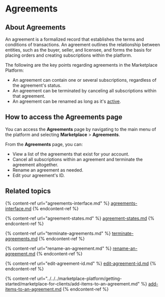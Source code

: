 # Agreements

## About Agreements

An agreement is a formalized record that establishes the terms and conditions of transactions. An agreement outlines the relationship between entities, such as the buyer, seller, and licensee, and forms the basis for placing orders and creating subscriptions within the platform.&#x20;

The following are the key points regarding agreements in the Marketplace Platform:

* An agreement can contain one or several subscriptions, regardless of the agreement's status.
* An agreement can be terminated by canceling all subscriptions within that agreement.
* An agreement can be renamed as long as it's [active](agreement-states.md).&#x20;

## How to access the Agreements page

You can access the **Agreements** page by navigating to the main menu of the platform and selecting **Marketplace** > **Agreements**.&#x20;

From the **Agreements** page, you can:

* View a list of the agreements that exist for your account. &#x20;
* Cancel all subscriptions within an agreement and terminate the agreement altogether.
* Rename an agreement as needed.
* Edit your agreement's ID.

## Related topics

{% content-ref url="agreements-interface.md" %}
[agreements-interface.md](agreements-interface.md)
{% endcontent-ref %}

{% content-ref url="agreement-states.md" %}
[agreement-states.md](agreement-states.md)
{% endcontent-ref %}

{% content-ref url="terminate-agreements.md" %}
[terminate-agreements.md](terminate-agreements.md)
{% endcontent-ref %}

{% content-ref url="rename-an-agreement.md" %}
[rename-an-agreement.md](rename-an-agreement.md)
{% endcontent-ref %}

{% content-ref url="edit-agreement-id.md" %}
[edit-agreement-id.md](edit-agreement-id.md)
{% endcontent-ref %}

{% content-ref url="../../../marketplace-platform/getting-started/marketplace-for-clients/add-items-to-an-agreement.md" %}
[add-items-to-an-agreement.md](../../../marketplace-platform/getting-started/marketplace-for-clients/add-items-to-an-agreement.md)
{% endcontent-ref %}
